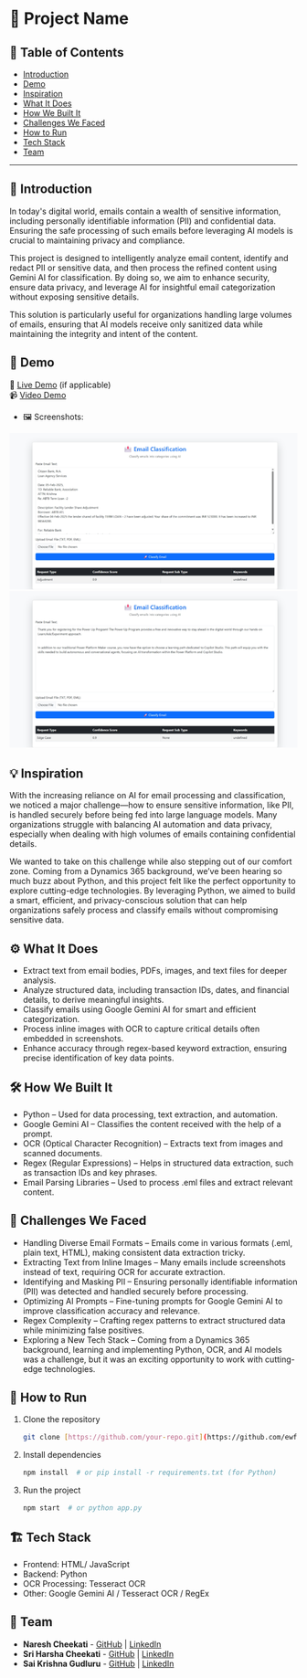 # 🚀 Project Name

## 📌 Table of Contents
- [Introduction](https://github.com/ewfx/gaied-ai-explorers?tab=readme-ov-file#-introduction)
- [Demo](https://github.com/ewfx/gaied-ai-explorers?tab=readme-ov-file#-demo)
- [Inspiration](https://github.com/ewfx/gaied-ai-explorers/blob/main/README.md#-inspiration)
- [What It Does](https://github.com/ewfx/gaied-ai-explorers?tab=readme-ov-file#%EF%B8%8F-what-it-does)
- [How We Built It](https://github.com/ewfx/gaied-ai-explorers?tab=readme-ov-file#%EF%B8%8F-how-we-built-it)
- [Challenges We Faced](https://github.com/ewfx/gaied-ai-explorers?tab=readme-ov-file#-challenges-we-faced)
- [How to Run](https://github.com/ewfx/gaied-ai-explorers?tab=readme-ov-file#-how-to-run)
- [Tech Stack](https://github.com/ewfx/gaied-ai-explorers?tab=readme-ov-file#%EF%B8%8F-tech-stack)
- [Team](https://github.com/ewfx/gaied-ai-explorers?tab=readme-ov-file#-team)

---

## 🎯 Introduction
In today's digital world, emails contain a wealth of sensitive information, including personally identifiable information (PII) and confidential data. Ensuring the safe processing of such emails before leveraging AI models is crucial to maintaining privacy and compliance.

This project is designed to intelligently analyze email content, identify and redact PII or sensitive data, and then process the refined content using Gemini AI for classification. By doing so, we aim to enhance security, ensure data privacy, and leverage AI for insightful email categorization without exposing sensitive details.

This solution is particularly useful for organizations handling large volumes of emails, ensuring that AI models receive only sanitized data while maintaining the integrity and intent of the content.

## 🎥 Demo
🔗 [Live Demo](#) (if applicable)  
📹 [Video Demo](https://github.com/ewfx/gaied-ai-explorers/blob/main/artifacts/demo/Email%20Extraction.mp4)
- 🖼️ Screenshots:

![Screenshot 1](https://github.com/ewfx/gaied-ai-explorers/blob/main/artifacts/demo/Email%20Classifier%20Screenshot-1.png)
![Screenshot 2](https://github.com/ewfx/gaied-ai-explorers/blob/main/artifacts/demo/Email%20Classifier%20Screenshot-2.png)

## 💡 Inspiration
With the increasing reliance on AI for email processing and classification, we noticed a major challenge—how to ensure sensitive information, like PII, is handled securely before being fed into large language models. Many organizations struggle with balancing AI automation and data privacy, especially when dealing with high volumes of emails containing confidential details.

We wanted to take on this challenge while also stepping out of our comfort zone. Coming from a Dynamics 365 background, we’ve been hearing so much buzz about Python, and this project felt like the perfect opportunity to explore cutting-edge technologies. By leveraging Python, we aimed to build a smart, efficient, and privacy-conscious solution that can help organizations safely process and classify emails without compromising sensitive data.

## ⚙️ What It Does
- Extract text from email bodies, PDFs, images, and text files for deeper analysis.
- Analyze structured data, including transaction IDs, dates, and financial details, to derive meaningful insights.
- Classify emails using Google Gemini AI for smart and efficient categorization.
- Process inline images with OCR to capture critical details often embedded in screenshots.
- Enhance accuracy through regex-based keyword extraction, ensuring precise identification of key data points.

## 🛠️ How We Built It
- Python – Used for data processing, text extraction, and automation.
- Google Gemini AI – Classifies the content received with the help of a prompt.
- OCR (Optical Character Recognition) – Extracts text from images and scanned documents.
- Regex (Regular Expressions) – Helps in structured data extraction, such as transaction IDs and key phrases.
- Email Parsing Libraries – Used to process .eml files and extract relevant content.

## 🚧 Challenges We Faced
- Handling Diverse Email Formats – Emails come in various formats (.eml, plain text, HTML), making consistent data extraction tricky.
- Extracting Text from Inline Images – Many emails include screenshots instead of text, requiring OCR for accurate extraction.
- Identifying and Masking PII – Ensuring personally identifiable information (PII) was detected and handled securely before processing.
- Optimizing AI Prompts – Fine-tuning prompts for Google Gemini AI to improve classification accuracy and relevance.
- Regex Complexity – Crafting regex patterns to extract structured data while minimizing false positives.
- Exploring a New Tech Stack – Coming from a Dynamics 365 background, learning and implementing Python, OCR, and AI models was a challenge, but it was an exciting opportunity to work with cutting-edge technologies.

## 🏃 How to Run
1. Clone the repository  
   ```sh
   git clone [https://github.com/your-repo.git](https://github.com/ewfx/gaied-ai-explorers)
   ```
2. Install dependencies  
   ```sh
   npm install  # or pip install -r requirements.txt (for Python)
   ```
3. Run the project  
   ```sh
   npm start  # or python app.py
   ```

## 🏗️ Tech Stack
- Frontend: HTML/ JavaScript
- Backend: Python
- OCR Processing: Tesseract OCR  
- Other: Google Gemini AI / Tesseract OCR / RegEx

## 👥 Team
- **Naresh Cheekati** - [GitHub](https://github.com/nareshcheekati-c) | [LinkedIn](https://www.linkedin.com/in/naresh-c-551a6780/)
- **Sri Harsha Cheekati** - [GitHub](https://github.com/Sreeharsha227) | [LinkedIn](https://www.linkedin.com/in/sreeharsha-reddy/)
- **Sai Krishna Gudluru** - [GitHub](https://github.com/saikrishnasgit) | [LinkedIn](https://www.linkedin.com/in/gudluru/)
